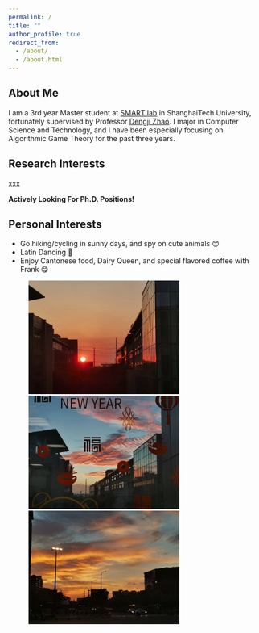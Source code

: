 ```yaml
---
permalink: /
title: ""
author_profile: true
redirect_from: 
  - /about/
  - /about.html
---
```


About Me
------
I am a 3rd year Master student at [SMART lab](https://smart.sist.shanghaitech.edu.cn) in ShanghaiTech University, fortunately supervised by Professor [Dengji Zhao](http://dengji-zhao.net). I major in Computer Science and Technology, and I have been especially focusing on Algorithmic Game Theory for the past three years.

Research Interests
------
xxx

**Actively Looking For Ph.D. Positions!**


Personal Interests
------
* Go hiking/cycling in sunny days, and spy on cute animals :blush:
* Latin Dancing :dancer:
* Enjoy Cantonese food, Dairy Queen, and special flavored coffee with Frank :yum:

<figure class="third">
  <img src="..\images\lab_sunset.jpg" width = "300">
  <img src="..\images\smart_sunset.jpg" width = "300"">
  <img src="..\images\zhongke_sunset.jpg" width = "300"">
</figure>



